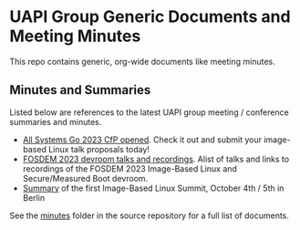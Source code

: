 # UAPI Group Generic Documents and Meeting Minutes

This repo contains generic, org-wide documents like meeting minutes.

## Minutes and Summaries

Listed below are references to the latest UAPI group meeting / conference summaries and minutes.

* [All Systems Go 2023 CfP opened](https://all-systems-go.io/). Check it out and submit your image-based Linux talk proposals today!
* [FOSDEM 2023 devroom talks and recordings](conferences/2023-02-04__FOSDEM-devroom.md). Alist of talks and links to recordings of the FOSDEM 2023 Image-Based Linux and Secure/Measured Boot devroom.
* [Summary](minutes/2022-10-05__Image-based-linux-summit.md) of the first Image-Based Linux Summit, October 4th / 5th in Berlin

See the [minutes](https://github.com/uapi-group/docs/tree/main/minutes) folder in the source repository for a full list of documents.
